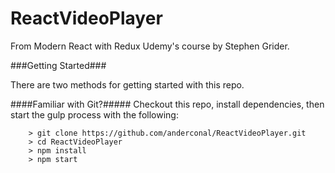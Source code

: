 # ReactVideoPlayer

From Modern React with Redux Udemy's course by Stephen Grider.

###Getting Started###

There are two methods for getting started with this repo.

####Familiar with Git?#####
Checkout this repo, install dependencies, then start the gulp process with the following:

```
	> git clone https://github.com/anderconal/ReactVideoPlayer.git
	> cd ReactVideoPlayer
	> npm install
	> npm start
```
